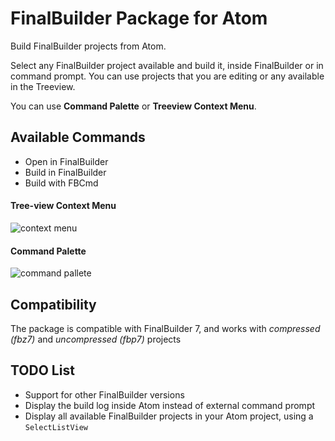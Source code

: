 # FinalBuilder Package for Atom

Build FinalBuilder projects from Atom.

Select any FinalBuilder project available and build it, inside FinalBuilder or in command prompt. You can use projects that you are editing or any available in the Treeview.

You can use **Command Palette** or **Treeview Context Menu**.

## Available Commands

* Open in FinalBuilder
* Build in FinalBuilder
* Build with FBCmd

#### Tree-view Context Menu

![context menu](https://raw.githubusercontent.com/alefragnani/finalbuilder/master/context-menu.png)

#### Command Palette

![command pallete](https://raw.githubusercontent.com/alefragnani/finalbuilder/master/command-palette.png)

## Compatibility

The package is compatible with FinalBuilder 7, and works with *compressed (fbz7)* and *uncompressed (fbp7)* projects

## TODO List

* Support for other FinalBuilder versions
* Display the build log inside Atom instead of external command prompt
* Display all available FinalBuilder projects in your Atom project, using a `SelectListView`
